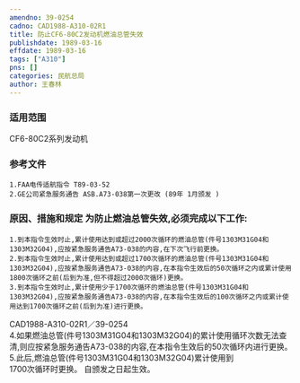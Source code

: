 ```yaml
---
amendno: 39-0254  
cadno: CAD1988-A310-02R1  
title: 防止CF6-80C2发动机燃油总管失效  
publishdate: 1989-03-16  
effdate: 1989-03-16  
tags: ["A310"]  
pns: []  
categories: 民航总局  
author: 王春林  
---
```

  
### 适用范围  
CF6-80C2系列发动机  
  
<!--more-->  
### 参考文件  
    1.FAA电传适航指令 T89-03-52  
    2.GE公司紧急服务通告 ASB.A73-038第一次更改 (89年 1月颁发 )  
  
### 原因、措施和规定     为防止燃油总管失效,必须完成以下工作:  
    1.到本指令生效时止,累计使用达到或超过2000次循环的燃油总管(件号1303M31G04和1303M32G04),应按紧急服务通告A73-038的内容,在下次飞行前更换。  
    2.到本指令生效时止,累计使用达到或超过1700次循环的燃油总管(件号1303M31G04和1303M32G04),应按紧急服务通告A73-038的内容,在本指令生效后的50次循环之内或累计使用1800次循环之前(后到为准,但不得超过2000次循环)更换。  
    3.到本指令生效时止,累计使用少于1700次循环的燃油总管(件号1303M31G04和1303M32G04),应按紧急服务通告A73-038的内容,在本指令生效后的100次循环之内或累计使用达到1700次循环之前(后到为准)进行更换。  
  
  CAD1988-A310-02R1／39-0254  
    4.如果燃油总管(件号1303M31G04和1303M32G04)的累计使用循环次数无法查清,则应按紧急服务通告A73-038的内容,在本指令生效后的50次循环内进行更换。  
5.此后,燃油总管(件号1303M31G04和1303M32G04)累计使用到  
1700次循环时更换。    自颁发之日起生效。  
